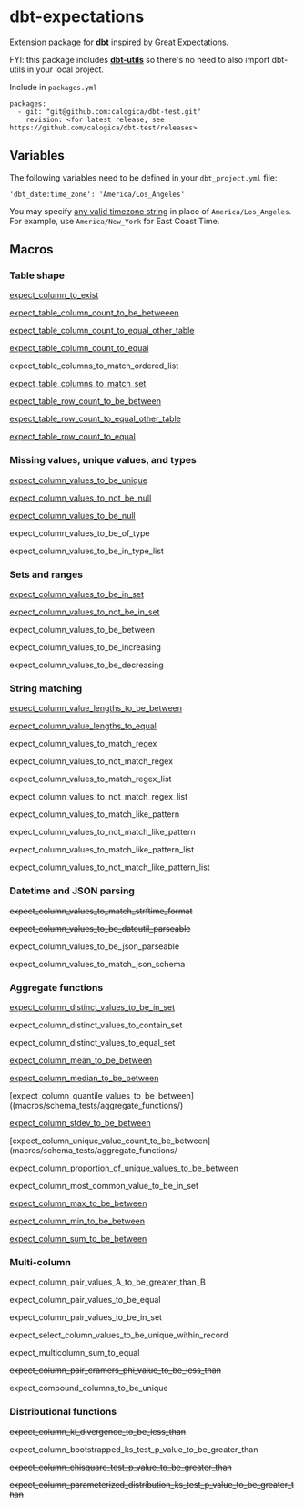 # dbt-expectations

Extension package for [**dbt**](https://github.com/fishtown-analytics/dbt) inspired by Great Expectations.

FYI: this package includes [**dbt-utils**](https://github.com/fishtown-analytics/dbt-utils) so there's no need to also import dbt-utils in your local project.

Include in `packages.yml`

```
packages:
  - git: "git@github.com:calogica/dbt-test.git"
    revision: <for latest release, see https://github.com/calogica/dbt-test/releases>
```

## Variables
The following variables need to be defined in your `dbt_project.yml` file:

`'dbt_date:time_zone': 'America/Los_Angeles'`

You may specify [any valid timezone string](https://en.wikipedia.org/wiki/List_of_tz_database_time_zones) in place of `America/Los_Angeles`.
For example, use `America/New_York` for East Coast Time.

## Macros

### Table shape

[expect_column_to_exist](macros/schema_tests/table_shape/expect_column_to_exist.sql)

[expect_table_column_count_to_be_betweeen](macros/schema_tests/table_shape/expect_table_column_count_to_be_betweeen.sql)

[expect_table_column_count_to_equal_other_table](macros/schema_tests/table_shape/expect_table_column_count_to_equal_other_table.sql)

[expect_table_column_count_to_equal](macros/schema_tests/table_shape/expect_table_column_count_to_equal.sql)

expect_table_columns_to_match_ordered_list

[expect_table_columns_to_match_set](macros/schema_tests/table_shape/expect_table_columns_to_match_set.sql)

[expect_table_row_count_to_be_between](macros/schema_tests/table_shape/expect_table_row_count_to_be_between.sql)

[expect_table_row_count_to_equal_other_table](macros/schema_tests/table_shape/expect_table_row_count_to_equal_other_table.sql)

[expect_table_row_count_to_equal](macros/schema_tests/table_shape/expect_table_row_count_to_equal.sql)


### Missing values, unique values, and types

[expect_column_values_to_be_unique](macros/schema_tests/column_values_basic/expect_column_values_to_be_unique.sql)

[expect_column_values_to_not_be_null](macros/schema_tests/column_values_basic/expect_column_values_to_not_be_null.sql)

[expect_column_values_to_be_null](macros/schema_tests/column_values_basic/expect_column_values_to_be_null.sql)

expect_column_values_to_be_of_type

expect_column_values_to_be_in_type_list

### Sets and ranges

[expect_column_values_to_be_in_set](macros/schema_tests/column_values_basic/expect_column_values_to_be_in_set.sql)

[expect_column_values_to_not_be_in_set](macros/schema_tests/column_values_basic/expect_column_values_to_not_be_in_set.sql)

expect_column_values_to_be_between

expect_column_values_to_be_increasing

expect_column_values_to_be_decreasing

### String matching

[expect_column_value_lengths_to_be_between](macros/schema_tests/string_matching/expect_column_value_lengths_to_be_between.sql)

[expect_column_value_lengths_to_equal](macros/schema_tests/string_matching/expect_column_value_lengths_to_equal.sql)

expect_column_values_to_match_regex

expect_column_values_to_not_match_regex

expect_column_values_to_match_regex_list

expect_column_values_to_not_match_regex_list

expect_column_values_to_match_like_pattern

expect_column_values_to_not_match_like_pattern

expect_column_values_to_match_like_pattern_list

expect_column_values_to_not_match_like_pattern_list

### Datetime and JSON parsing

~~expect_column_values_to_match_strftime_format~~

~~expect_column_values_to_be_dateutil_parseable~~

expect_column_values_to_be_json_parseable

expect_column_values_to_match_json_schema

### Aggregate functions

[expect_column_distinct_values_to_be_in_set](macros/schema_tests/aggregate_functions/expect_column_distinct_values_to_be_in_set.sql)

expect_column_distinct_values_to_contain_set

expect_column_distinct_values_to_equal_set

[expect_column_mean_to_be_between](macros/schema_tests/aggregate_functions/expect_column_mean_to_be_between.sql)

[expect_column_median_to_be_between](macros/schema_tests/aggregate_functions/expect_column_median_to_be_between.sql)

[expect_column_quantile_values_to_be_between]((macros/schema_tests/aggregate_functions/)

[expect_column_stdev_to_be_between](macros/schema_tests/aggregate_functions/expect_column_stdev_to_be_between.sql)

[expect_column_unique_value_count_to_be_between](macros/schema_tests/aggregate_functions/

expect_column_proportion_of_unique_values_to_be_between

expect_column_most_common_value_to_be_in_set

[expect_column_max_to_be_between](macros/schema_tests/aggregate_functions/expect_column_max_to_be_between.sql)

[expect_column_min_to_be_between](macros/schema_tests/aggregate_functions/expect_column_min_to_be_between.sql)

[expect_column_sum_to_be_between](macros/schema_tests/aggregate_functions/expect_column_sum_to_be_between.sql)


### Multi-column

expect_column_pair_values_A_to_be_greater_than_B

expect_column_pair_values_to_be_equal

expect_column_pair_values_to_be_in_set

expect_select_column_values_to_be_unique_within_record

expect_multicolumn_sum_to_equal

~~expect_column_pair_cramers_phi_value_to_be_less_than~~

expect_compound_columns_to_be_unique

### Distributional functions

~~expect_column_kl_divergence_to_be_less_than~~

~~expect_column_bootstrapped_ks_test_p_value_to_be_greater_than~~

~~expect_column_chisquare_test_p_value_to_be_greater_than~~

~~expect_column_parameterized_distribution_ks_test_p_value_to_be_greater_than~~
